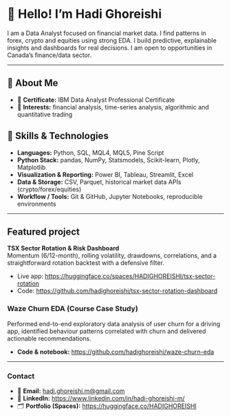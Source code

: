 <!-- Profile README for hadighoreishi -->
# 👋 Hello! I’m Hadi Ghoreishi

I am a Data Analyst focused on financial market data.
I find patterns in forex, crypto and equities using strong EDA.
I build predictive, explainable insights and dashboards for real decisions.
I am open to opportunities in Canada’s finance/data sector.

---

## 🌟 About Me
- 💼 **Certificate:** IBM Data Analyst Professional Certificate
- 🧠 **Interests:** financial analysis, time-series analysis, algorithmic and quantitative trading



## 🧰 Skills & Technologies
- **Languages:** Python, SQL, MQL4, MQL5, Pine Script  
- **Python Stack:** pandas, NumPy, Statsmodels, Scikit-learn, Plotly, Matplotlib  
- **Visualization & Reporting:** Power BI, Tableau, Streamlit, Excel  
- **Data & Storage:** CSV, Parquet, historical market data APIs (crypto/forex/equities)  
- **Workflow / Tools:** Git & GitHub, Jupyter Notebooks, reproducible environments  

---

## Featured project
**TSX Sector Rotation & Risk Dashboard**  
Momentum (6/12-month), rolling volatility, drawdowns, correlations, and a straightforward rotation backtest with a defensive filter.

- Live app: https://huggingface.co/spaces/HADIGHOREISHI/tsx-sector-rotation  
- Code: https://github.com/hadighoreishi/tsx-sector-rotation-dashboard

### Waze Churn EDA (Course Case Study)  
Performed end-to-end exploratory data analysis of user churn for a driving app, identified behaviour patterns correlated with churn and delivered actionable recommendations.  
- **Code & notebook:** https://github.com/hadighoreishi/waze-churn-eda  

---

### Contact
- 📧 **Email:** hadi.ghoreishi.m@gmail.com  
- 💼 **LinkedIn:** https://www.linkedin.com/in/hadi-ghoreishi-m/  
- 🗂️ **Portfolio (Spaces):** https://huggingface.co/HADIGHOREISHI
